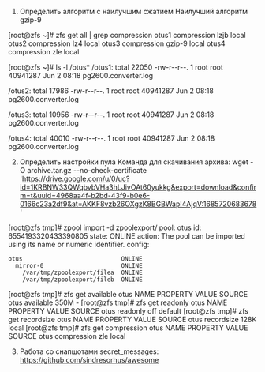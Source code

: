 1) Определить алгоритм с наилучшим сжатием
Наилучший алгоритм gzip-9

[root@zfs ~]# zfs get all | grep compression
otus1  compression           lzjb                   local
otus2  compression           lz4                    local
otus3  compression           gzip-9                 local
otus4  compression           zle                    local


[root@zfs ~]# ls -l /otus*
/otus1:
total 22050
-rw-r--r--. 1 root root 40941287 Jun  2 08:18 pg2600.converter.log

/otus2:
total 17986
-rw-r--r--. 1 root root 40941287 Jun  2 08:18 pg2600.converter.log

/otus3:
total 10956
-rw-r--r--. 1 root root 40941287 Jun  2 08:18 pg2600.converter.log

/otus4:
total 40010
-rw-r--r--. 1 root root 40941287 Jun  2 08:18 pg2600.converter.log

2) Определить настройки пула
Команда для скачивания архива:
wget -O archive.tar.gz --no-check-certificate 'https://drive.google.com/u/0/uc?id=1KRBNW33QWqbvbVHa3hLJivOAt60yukkg&export=download&confirm=t&uuid=4968aa4f-b2bd-43f9-b0e6-0166c23a2df9&at=AKKF8vzb26OXgzK8BGBWapI4AjqV:1685720683678'

[root@zfs tmp]# zpool import -d zpoolexport/
   pool: otus
     id: 6554193320433390805
  state: ONLINE
 action: The pool can be imported using its name or numeric identifier.
 config:

	otus                            ONLINE
	  mirror-0                      ONLINE
	    /var/tmp/zpoolexport/filea  ONLINE
	    /var/tmp/zpoolexport/fileb  ONLINE


[root@zfs tmp]# zfs get available otus
NAME  PROPERTY   VALUE  SOURCE
otus  available  350M   -
[root@zfs tmp]# zfs get readonly otus
NAME  PROPERTY  VALUE   SOURCE
otus  readonly  off     default
[root@zfs tmp]# zfs get recordsize otus
NAME  PROPERTY    VALUE    SOURCE
otus  recordsize  128K     local
[root@zfs tmp]# zfs get compression otus
NAME  PROPERTY     VALUE     SOURCE
otus  compression  zle       local




3) Работа со снапшотами
secret_messages: https://github.com/sindresorhus/awesome
